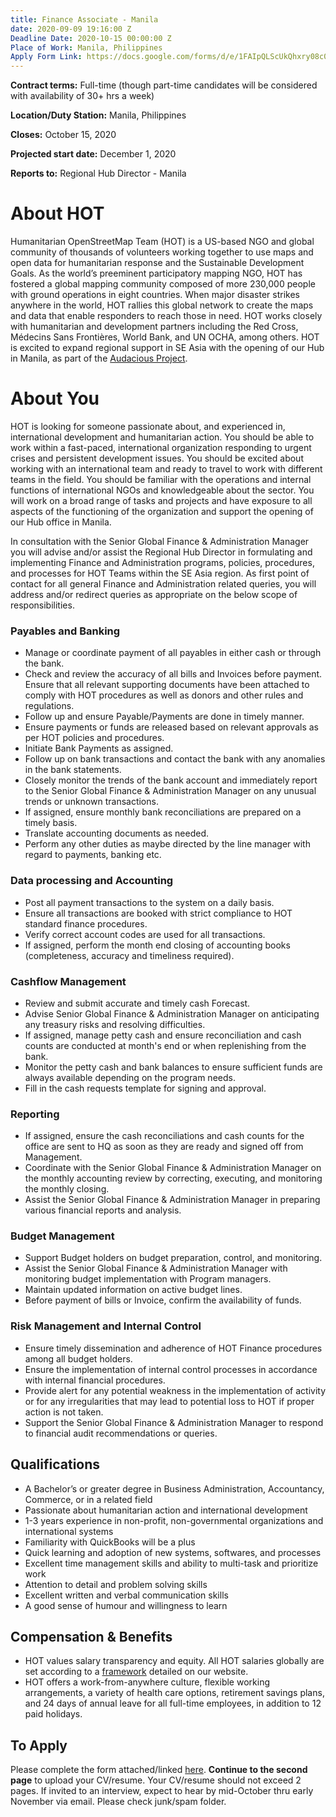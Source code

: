 ```yaml
---
title: Finance Associate - Manila
date: 2020-09-09 19:16:00 Z
Deadline Date: 2020-10-15 00:00:00 Z
Place of Work: Manila, Philippines
Apply Form Link: https://docs.google.com/forms/d/e/1FAIpQLScUkQhxry08c0ZcPZXXWAumCOXtnuuJQZMW6CjfUHACm7Q0oA/viewform?usp=sf_link
---
```


**Contract terms:** Full-time (though part-time candidates will be considered with availability of 30+ hrs a week)

**Location/Duty Station:** Manila, Philippines

**Closes:** October 15, 2020 

**Projected start date:** December 1, 2020

**Reports to:** Regional Hub Director - Manila

# About HOT
Humanitarian OpenStreetMap Team (HOT) is a US-based NGO and global community of thousands of volunteers working together to use maps and open data for humanitarian response and the Sustainable Development Goals. As the world’s preeminent participatory mapping NGO, HOT has fostered a global mapping community composed of more 230,000 people with ground operations in eight countries. When major disaster strikes anywhere in the world, HOT rallies this global network to create the maps and data that enable responders to reach those in need. HOT works closely with humanitarian and development partners including the Red Cross, Médecins Sans Frontières, World Bank, and UN OCHA, among others. HOT is excited to expand regional support in SE Asia with the opening of our Hub in Manila, as part of the [Audacious Project](https://audaciousproject.org/ideas/2020/humanitarian-openstreetmap-team). 

# About You
HOT is looking for someone passionate about, and experienced in, international development and humanitarian action. You should be able to work within a fast-paced, international organization responding to urgent crises and persistent development issues. You should be excited about working with an international team and ready to travel to work with different teams in the field. You should be familiar with the operations and internal functions of international NGOs and knowledgeable about the sector. You will work on a broad range of tasks and projects and have exposure to all aspects of the functioning of the organization and support the opening of our Hub office in Manila. 

In consultation with the Senior Global Finance & Administration Manager you will advise and/or assist the Regional Hub Director in formulating and implementing Finance and Administration programs, policies, procedures, and processes for HOT Teams within the SE Asia region. As first point of contact for all general Finance and Administration related queries, you will address and/or redirect queries as appropriate on the below scope of responsibilities. 

### Payables and Banking
* Manage or coordinate payment of all payables in either cash or through the bank. 
* Check and review the accuracy of all bills and Invoices before payment. Ensure that all relevant supporting documents have been attached to comply with HOT procedures as well as donors and other rules and regulations. 
* Follow up and ensure Payable/Payments are done in timely manner. 
* Ensure payments or funds are released based on relevant approvals as per HOT policies and procedures. 
* Initiate Bank Payments as assigned. 
* Follow up on bank transactions and contact the bank with any anomalies in the bank statements. 
* Closely monitor the trends of the bank account and immediately report to the Senior Global Finance & Administration Manager on any unusual trends or unknown transactions. 
* If assigned, ensure monthly bank reconciliations are prepared on a timely basis. 
* Translate accounting documents as needed. 
* Perform any other duties as maybe directed by the line manager with regard to payments, banking etc.  
 
### Data processing and Accounting 
* Post all payment transactions to the system on a daily basis. 
* Ensure all transactions are booked with strict compliance to HOT standard finance procedures.  
* Verify correct account codes are used for all transactions.  
* If assigned, perform the month end closing of accounting books (completeness, accuracy and timeliness required).  
 
### Cashflow Management 
* Review and submit accurate and timely cash Forecast. 
* Advise Senior Global Finance & Administration Manager on anticipating any treasury risks and resolving difficulties. 
* If assigned, manage petty cash and ensure reconciliation and cash counts are conducted at month's end or when replenishing from the bank. 
* Monitor the petty cash and bank balances to ensure sufficient funds are always available depending on the program needs. 
* Fill in the cash requests template for signing and approval. 
 
### Reporting 
* If assigned, ensure the cash reconciliations and cash counts for the office are sent to HQ as soon as they are ready and signed off from Management. 
* Coordinate with the Senior Global Finance & Administration Manager on the monthly accounting review by correcting, executing, and monitoring the monthly closing. 
* Assist the Senior Global Finance & Administration Manager in preparing various financial reports and analysis. 
  
### Budget Management 
* Support Budget holders on budget preparation, control, and monitoring.  
* Assist the Senior Global Finance & Administration Manager with monitoring budget implementation with Program managers. 
* Maintain updated information on active budget lines. 
* Before payment of bills or Invoice, confirm the availability of funds. 
 
### Risk Management and Internal Control 
* Ensure timely dissemination and adherence of HOT Finance procedures among all budget holders.
* Ensure the implementation of internal control processes in accordance with internal financial procedures.
* Provide alert for any potential weakness in the implementation of activity or for any irregularities that may lead to potential loss to HOT if proper action is not taken. 
* Support the Senior Global Finance & Administration Manager to respond to financial audit recommendations or queries. 
 
## Qualifications 
* A Bachelor’s or greater degree in Business Administration, Accountancy, Commerce, or in a related field 
* Passionate about humanitarian action and international development 
* 1-3 years experience in non-profit, non-governmental organizations and international systems
* Familiarity with QuickBooks will be a plus
* Quick learning and adoption of new systems, softwares, and processes
* Excellent time management skills and ability to multi-task and prioritize work
* Attention to detail and problem solving skills
* Excellent written and verbal communication skills
* A good sense of humour and willingness to learn

## Compensation & Benefits
* HOT values salary transparency and equity. All HOT salaries globally are set according to a [framework](https://www.hotosm.org/salaries) detailed on our website.
* HOT offers a work-from-anywhere culture, flexible working arrangements, a variety of health care options, retirement savings plans, and 24 days of annual leave for all full-time employees, in addition to 12 paid holidays. 

## To Apply
Please complete the form attached/linked [here](https://docs.google.com/forms/d/e/1FAIpQLScUkQhxry08c0ZcPZXXWAumCOXtnuuJQZMW6CjfUHACm7Q0oA/viewform?usp=sf_link). **Continue to the second page** to upload your CV/resume. Your CV/resume should not exceed 2 pages. If invited to an interview, expect to hear by mid-October thru early November via email. Please check junk/spam folder.